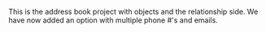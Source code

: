 This is the address book project with objects and the relationship side. We have now added an option with multiple phone #'s and emails.
